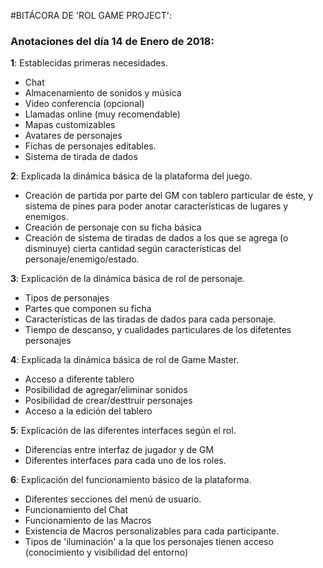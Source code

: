 #BITÁCORA DE 'ROL GAME PROJECT':


### Anotaciones del día 14 de Enero de 2018:

**1**: Establecidas primeras necesidades.

  * Chat
  * Almacenamiento de sonidos y música
  * Video conferencia (opcional)
  * Llamadas online (muy recomendable)
  * Mapas customizables
  * Avatares de personajes
  * Fichas de personajes editables.
  * Sistema de tirada de dados



**2**: Explicada la dinámica básica de la plataforma del juego.

  * Creación de partida por parte del GM con tablero particular de éste, y sistema de pines para poder anotar características de lugares y enemigos.
  * Creación de personaje con su ficha básica
  * Creación de sistema de tiradas de dados a los que se agrega (o disminuye) cierta cantidad según características del personaje/enemigo/estado.


**3**: Explicación de la dinámica básica de rol de personaje.
  * Tipos de personajes
  * Partes que componen su ficha
  * Características de las tiradas de dados para cada personaje.
  * Tiempo de descanso, y cualidades particulares de los difetentes personajes

**4**: Explicada la dinámica básica de rol de Game Master.
  * Acceso a diferente tablero
  * Posibilidad de agregar/eliminar sonidos
  * Posibilidad de crear/desttruir personajes
  * Acceso a la edición del tablero

**5**: Explicación de las diferentes interfaces según el rol.

  * Diferencias entre interfaz de jugador y de GM
  * Diferentes interfaces para cada uno de los roles.

**6**: Explicación del funcionamiento básico de la plataforma.
  * Diferentes secciones del menú de usuario.
  * Funcionamiento del Chat
  * Funcionamiento de las Macros
  * Existencia de Macros personalizables para cada participante.
  * Tipos de 'iluminación' a la que los personajes tienen acceso (conocimiento y visibilidad del entorno)
